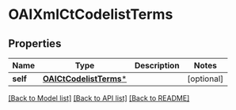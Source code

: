 # OAIXmlCtCodelistTerms

## Properties
Name | Type | Description | Notes
------------ | ------------- | ------------- | -------------
**self** | [**OAICtCodelistTerms***](OAICtCodelistTerms.md) |  | [optional] 

[[Back to Model list]](../README.md#documentation-for-models) [[Back to API list]](../README.md#documentation-for-api-endpoints) [[Back to README]](../README.md)


